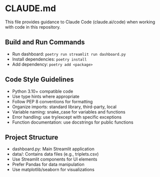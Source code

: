 # CLAUDE.md

This file provides guidance to Claude Code (claude.ai/code) when working with code in this repository.

## Build and Run Commands
- Run dashboard: `poetry run streamlit run dashboard.py`
- Install dependencies: `poetry install`
- Add dependency: `poetry add <package>`

## Code Style Guidelines
- Python 3.10+ compatible code
- Use type hints where appropriate
- Follow PEP 8 conventions for formatting
- Organize imports: standard library, third-party, local
- Variable naming: snake_case for variables and functions
- Error handling: use try/except with specific exceptions
- Function documentation: use docstrings for public functions

## Project Structure
- dashboard.py: Main Streamlit application
- data/: Contains data files (e.g., triplets.csv)
- Use Streamlit components for UI elements
- Prefer Pandas for data manipulation
- Use matplotlib/seaborn for visualizations